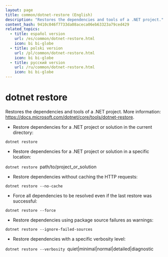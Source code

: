 ```yaml
---
layout: page
title: common/dotnet-restore (English)
description: "Restores the dependencies and tools of a .NET project."
content_hash: 9410c046f7733da08aceca06eb63323a79ced429
related_topics:
  - title: español version
    url: /es/common/dotnet-restore.html
    icon: bi bi-globe
  - title: polski version
    url: /pl/common/dotnet-restore.html
    icon: bi bi-globe
  - title: русский version
    url: /ru/common/dotnet-restore.html
    icon: bi bi-globe
---
```

# dotnet restore

Restores the dependencies and tools of a .NET project.
More information: <https://docs.microsoft.com/dotnet/core/tools/dotnet-restore>.

- Restore dependencies for a .NET project or solution in the current directory:

`dotnet restore`

- Restore dependencies for a .NET project or solution in a specific location:

`dotnet restore `<span class="tldr-var badge badge-pill bg-dark-lm bg-white-dm text-white-lm text-dark-dm font-weight-bold">path/to/project_or_solution</span>

- Restore dependencies without caching the HTTP requests:

`dotnet restore --no-cache`

- Force all dependencies to be resolved even if the last restore was successful:

`dotnet restore --force`

- Restore dependencies using package source failures as warnings:

`dotnet restore --ignore-failed-sources`

- Restore dependencies with a specific verbosity level:

`dotnet restore --verbosity `<span class="tldr-var badge badge-pill bg-dark-lm bg-white-dm text-white-lm text-dark-dm font-weight-bold">quiet|minimal|normal|detailed|diagnostic</span>
